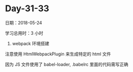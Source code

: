 # Day-31-33

日期：2018-05-24

学习总用时：3 小时

1.  webpack 环境搭建

注意使用 HtmlWebpackPlugin 来生成特定的 html 文件

因为 JS 文件使用了 babel-loader, .babelrc 里面的代码需写正确
